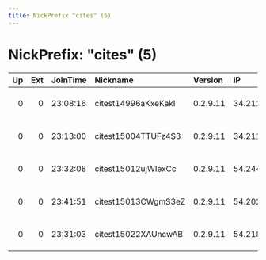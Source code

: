 ```yaml
---
title: NickPrefix "cites" (5)
---
```


# NickPrefix: "cites" (5)

|   Up |   Ext | JoinTime   | Nickname            | Version   | IP             | AS               | CC   |   ORp |   Dirp | OS    | Contact                 |   eFamMembers |
|-----:|------:|:-----------|:--------------------|:----------|:---------------|:-----------------|:-----|------:|-------:|:------|:------------------------|--------------:|
|    0 |     0 | 23:08:16   | citest14996aKxeKakI | 0.2.9.11  | 34.211.112.9   | Amazon.com, Inc. | us   |  9001 |      0 | Linux | root at example dot org |             1 |
|    0 |     0 | 23:13:00   | citest15004TTUFz4S3 | 0.2.9.11  | 34.211.151.111 | Amazon.com, Inc. | us   |  9001 |      0 | Linux | root at example dot org |             1 |
|    0 |     0 | 23:32:08   | citest15012ujWIexCc | 0.2.9.11  | 54.244.39.252  | Amazon.com, Inc. | us   |  9001 |      0 | Linux | root at example dot org |             1 |
|    0 |     0 | 23:41:51   | citest15013CWgmS3eZ | 0.2.9.11  | 54.202.224.128 | Amazon.com, Inc. | us   |  9001 |      0 | Linux | root at example dot org |             1 |
|    0 |     0 | 23:31:03   | citest15022XAUncwAB | 0.2.9.11  | 54.218.108.244 | Amazon.com, Inc. | us   |  9001 |      0 | Linux | root at example dot org |             1 |
